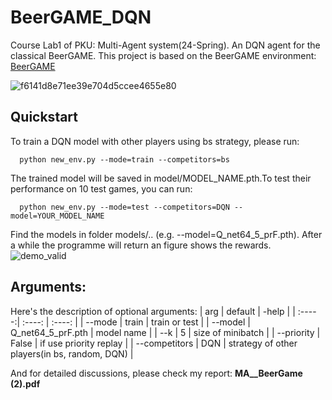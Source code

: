 # BeerGAME_DQN
Course Lab1 of PKU: Multi-Agent system(24-Spring). An DQN agent for the classical BeerGAME. 
This project is based on the BeerGAME environment: [BeerGAME](https://github.com/YanSong97/BeerGame_demo)


![f6141d8e71ee39e704d5ccee4655e80](https://github.com/spidermonk7/BeerGAME_DQN/assets/98212025/7b7c7278-a715-4a38-ab0a-6b144587343a)

## Quickstart
To train a DQN model with other players using bs strategy, please run:
  
      python new_env.py --mode=train --competitors=bs


The trained model will be saved in model/MODEL_NAME.pth.To test their performance on 10 test games, you can run:
      
      python new_env.py --mode=test --competitors=DQN --model=YOUR_MODEL_NAME

Find the models in folder models/.. (e.g. --model=Q_net64_5_prF.pth). After a while the programme will return an figure shows the rewards.
![demo_valid](https://github.com/spidermonk7/BeerGAME_DQN/assets/98212025/60c824c2-acdb-4b6f-80c4-e74bc7987f80)

## Arguments:
Here's the description of optional arguments:
| arg | default | -help | 
| :-----:| :----: | :----: |
| --mode | train | train or test |
| --model | Q_net64_5_prF.pth | model name |
| --k | 5 | size of minibatch |
| --priority | False | if use priority replay |
| --competitors | DQN | strategy of other players(in bs, random, DQN) |

And for detailed discussions, please check my report: **MA__BeerGame (2).pdf**


    
